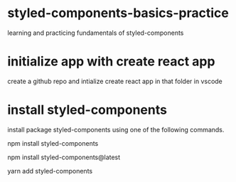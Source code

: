# styled-components-basics-practice

learning and practicing fundamentals of styled-components

# initialize app with create react app

create a github repo and intialize create react app in that folder in vscode

# install styled-components

install package styled-components using one of the following commands.

npm install styled-components

npm install styled-components@latest

yarn add styled-components
